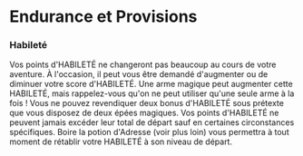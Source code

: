 # Endurance et Provisions

### Habileté

Vos points d'HABILETÉ ne changeront pas beaucoup au cours de votre aventure. À l'occasion, il peut vous être demandé d'augmenter ou de diminuer votre score d'HABILETÉ. Une arme magique peut augmenter cette HABILETÉ, mais rappelez-vous qu'on ne peut utiliser qu'une seule arme à la fois ! Vous ne pouvez revendiquer deux bonus d'HABILETÉ sous prétexte que vous disposez de deux épées magiques. Vos points d'HABILETÉ ne peuvent jamais excéder leur total de départ sauf en certaines circonstances spécifiques. Boire la potion d'Adresse (voir plus loin) vous permettra à tout moment de rétablir votre HABILETÉ à son niveau de départ.

